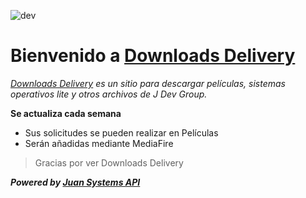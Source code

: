 ![dev](https://github.com/user-attachments/assets/5251fc22-78b8-4569-940f-de6aaa40dbb0)

# Bienvenido a [Downloads Delivery](juandevgroup.github.io/downloads-delivery/)
_[Downloads Delivery](juandevgroup.github.io/downloads-delivery/) es un sitio para descargar películas, sistemas operativos lite y otros archivos de J Dev Group._

**Se actualiza cada semana**

* Sus solicitudes se pueden realizar en Películas
* Serán añadidas mediante MediaFire
> Gracias por ver Downloads Delivery


**_Powered by [Juan Systems API](juandevgroup.github.io/)_**
